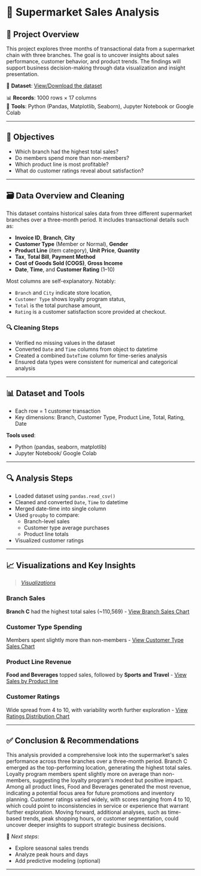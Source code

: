 # 🛒 Supermarket Sales Analysis

## 📌 Project Overview
This project explores three months of transactional data from a supermarket chain with three branches. The goal is to uncover insights about sales performance, customer behavior, and product trends. The findings will support business decision-making through data visualization and insight presentation.

📂 **Dataset**: [View/Download the dataset](./data/supermarket_sales.csv)

  
📊 **Records**: 1000 rows × 17 columns  
🔧 **Tools**: Python (Pandas, Matplotlib, Seaborn), Jupyter Notebook or Google Colab

---

## 🎯 Objectives

- Which branch had the highest total sales?
- Do members spend more than non-members?
- Which product line is most profitable?
- What do customer ratings reveal about satisfaction?

---

## 🗃️ Data Overview and Cleaning

This dataset contains historical sales data from three different supermarket branches over a three-month period. It includes transactional details such as:
- **Invoice ID**, **Branch**, **City**
- **Customer Type** (Member or Normal), **Gender**
- **Product Line** (item category), **Unit Price**, **Quantity**
- **Tax**, **Total Bill**, **Payment Method**
- **Cost of Goods Sold (COGS)**, **Gross Income**
- **Date**, **Time**, and **Customer Rating** (1–10)

Most columns are self-explanatory. Notably:
- `Branch` and `City` indicate store location,
- `Customer Type` shows loyalty program status,
- `Total` is the total purchase amount,
- `Rating` is a customer satisfaction score provided at checkout.

### 🔍 Cleaning Steps
- Verified no missing values in the dataset
- Converted `Date` and `Time` columns from object to datetime
- Created a combined `DateTime` column for time-series analysis
- Ensured data types were consistent for numerical and categorical analysis

---

## 📊 Dataset and Tools

- Each row = 1 customer transaction
- Key dimensions: Branch, Customer Type, Product Line, Total, Rating, Date

**Tools used**:
- Python (pandas, seaborn, matplotlib)
- Jupyter Notebook/ Google Colab

---

## 🔍 Analysis Steps

- Loaded dataset using `pandas.read_csv()`
- Cleaned and converted `Date`, `Time` to datetime
- Merged date-time into single column
- Used `groupby` to compare:
  - Branch-level sales
  - Customer type average purchases
  - Product line totals
- Visualized customer ratings

---

## 📈 Visualizations and Key Insights

> *[Visualizations](./images/)*

### Branch Sales  
**Branch C** had the highest total sales (~110,569) - [View Branch Sales Chart](./images/branch_sales.png)

### Customer Type Spending  
Members spent slightly more than non-members - [View Customer Type Sales Chart](./images/customer_type_avg.png)

### Product Line Revenue  
**Food and Beverages** topped sales, followed by **Sports and Travel** - [View Sales by Product line](./images/product_line_sales.png)

### Customer Ratings  
Wide spread from 4 to 10, with variability worth further exploration - [View Ratings Distribution Chart](./images/ratings_dist.png)

---

## ✅ Conclusion & Recommendations


This analysis provided a comprehensive look into the supermarket's sales performance across three branches over a three-month period. Branch C emerged as the top-performing location, generating the highest total sales. Loyalty program members spent slightly more on average than non-members, suggesting the loyalty program's modest but positive impact. Among all product lines, Food and Beverages generated the most revenue, indicating a potential focus area for future promotions and inventory planning. Customer ratings varied widely, with scores ranging from 4 to 10, which could point to inconsistencies in service or experience that warrant further exploration. Moving forward, additional analyses, such as time-based trends, peak shopping hours, or customer segmentation, could uncover deeper insights to support strategic business decisions.

📌 *Next steps*:
- Explore seasonal sales trends
- Analyze peak hours and days
- Add predictive modeling (optional)

---
